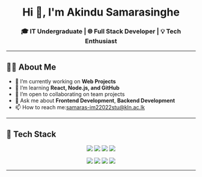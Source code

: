 <h1 align="center">Hi 👋, I'm Akindu Samarasinghe</h1>
<h3 align="center">🎓 IT Undergraduate | 🌐 Full Stack Developer | 💡 Tech Enthusiast</h3>

---

## 🧑‍💻 About Me

- 🔭 I’m currently working on **Web Projects**
- 🌱 I’m learning **React, Node.js, and GitHub**
- 👯 I’m open to collaborating on team projects
- 💬 Ask me about **Frontend Development**, **Backend Development**
- 📫 How to reach me:samaras-im22022stu@kln.ac.lk

---
## 🧰 Tech Stack

<p align="center">
  <img src="https://img.shields.io/badge/HTML5-E34F26?style=flat-rounded&logo=html5&logoColor=white" />
  <img src="https://img.shields.io/badge/CSS3-1572B6?style=flat-rounded&logo=css3&logoColor=white" />
  <img src="https://img.shields.io/badge/JavaScript-F7DF1E?style=flat-rounded&logo=javascript&logoColor=black" />
  <img src="https://img.shields.io/badge/React-20232A?style=flat-rounded&logo=react&logoColor=61DAFB" />
</p>

<p align="center">
  <img src="https://img.shields.io/badge/Node.js-339933?style=flat-rounded&logo=node.js&logoColor=white" />
  <img src="https://img.shields.io/badge/Git-F05032?style=flat-rounded&logo=git&logoColor=white" />
  <img src="https://img.shields.io/badge/GitHub-181717?style=flat-rounded&logo=github&logoColor=white" />
  <img src="https://img.shields.io/badge/VSCode-007ACC?style=flat-rounded&logo=visual-studio-code&logoColor=white" />
</p>

---





<!--
**akindu02/akindu02** is a ✨ _special_ ✨ repository because its `README.md` (this file) appears on your GitHub profile.

Here are some ideas to get you started:

- 🔭 I’m currently working on ...
- 🌱 I’m currently learning ...
- 👯 I’m looking to collaborate on ...
- 🤔 I’m looking for help with ...
- 💬 Ask me about ...
- 📫 How to reach me: ...
- 😄 Pronouns: ...
- ⚡ Fun fact: ...
-->
